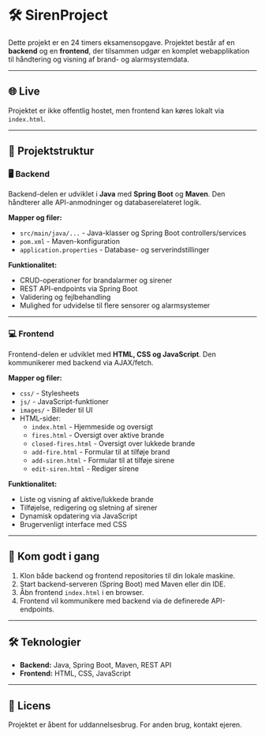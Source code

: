 # 🛠 SirenProject

Dette projekt er en 24 timers eksamensopgave. Projektet består af en **backend** og en **frontend**, der tilsammen udgør en komplet webapplikation til håndtering og visning af brand- og alarmsystemdata.

---

## 🌐 Live

Projektet er ikke offentlig hostet, men frontend kan køres lokalt via `index.html`.

---

## 📁 Projektstruktur

### 🖥 Backend

Backend-delen er udviklet i **Java** med **Spring Boot** og **Maven**. Den håndterer alle API-anmodninger og databaserelateret logik.

**Mapper og filer:**

- `src/main/java/...` - Java-klasser og Spring Boot controllers/services
- `pom.xml` - Maven-konfiguration
- `application.properties` - Database- og serverindstillinger

**Funktionalitet:**

- CRUD-operationer for brandalarmer og sirener
- REST API-endpoints via Spring Boot
- Validering og fejlbehandling
- Mulighed for udvidelse til flere sensorer og alarmsystemer

---

### 💻 Frontend

Frontend-delen er udviklet med **HTML, CSS og JavaScript**. Den kommunikerer med backend via AJAX/fetch.

**Mapper og filer:**

- `css/` - Stylesheets
- `js/` - JavaScript-funktioner
- `images/` - Billeder til UI
- HTML-sider:
  - `index.html` - Hjemmeside og oversigt
  - `fires.html` - Oversigt over aktive brande
  - `closed-fires.html` - Oversigt over lukkede brande
  - `add-fire.html` - Formular til at tilføje brand
  - `add-siren.html` - Formular til at tilføje sirene
  - `edit-siren.html` - Rediger sirene

**Funktionalitet:**

- Liste og visning af aktive/lukkede brande
- Tilføjelse, redigering og sletning af sirener
- Dynamisk opdatering via JavaScript
- Brugervenligt interface med CSS

---

## 🚀 Kom godt i gang

1. Klon både backend og frontend repositories til din lokale maskine.
2. Start backend-serveren (Spring Boot) med Maven eller din IDE.
3. Åbn frontend `index.html` i en browser.
4. Frontend vil kommunikere med backend via de definerede API-endpoints.

---

## 🛠 Teknologier

- **Backend:** Java, Spring Boot, Maven, REST API  
- **Frontend:** HTML, CSS, JavaScript

---

## 📄 Licens

Projektet er åbent for uddannelsesbrug. For anden brug, kontakt ejeren.
